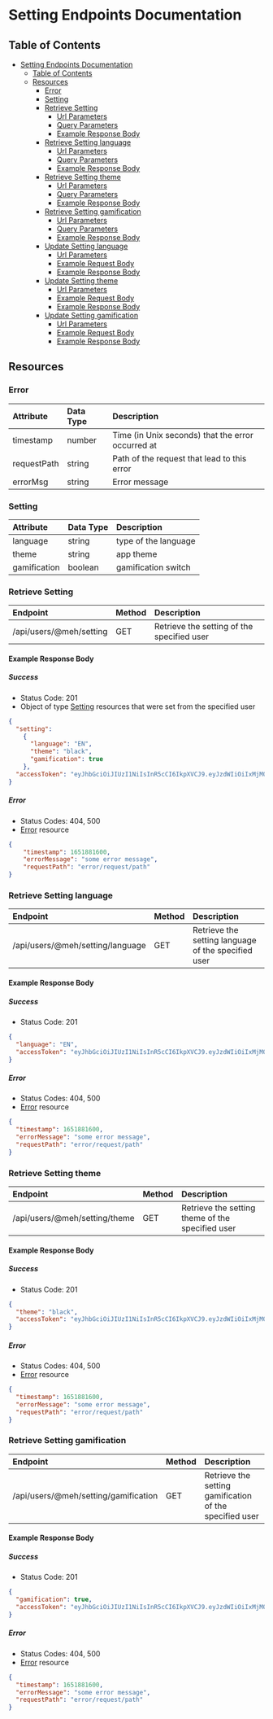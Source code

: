 # Setting Endpoints Documentation

## Table of Contents

- [Setting Endpoints Documentation](#setting-endpoints-documentation)
    - [Table of Contents](#table-of-contents)
    - [Resources](#resources)
        - [Error](#error)
        - [Setting](#setting)
        - [Retrieve Setting](#retrieve-setting)
            - [Url Parameters](#url-parameters)
            - [Query Parameters](#query-parameters)
            - [Example Response Body](#example-response-body)
        - [Retrieve Setting language](#retrieve-setting-language)
            - [Url Parameters](#url-parameters)
            - [Query Parameters](#query-parameters)
            - [Example Response Body](#example-response-body)
        - [Retrieve Setting theme](#retrieve-setting-theme)
            - [Url Parameters](#url-parameters)
            - [Query Parameters](#query-parameters)
            - [Example Response Body](#example-response-body)
        - [Retrieve Setting gamification](#retrieve-setting-gamification)
            - [Url Parameters](#url-parameters)
            - [Query Parameters](#query-parameters)
            - [Example Response Body](#example-response-body)
        - [Update Setting language](#update-setting)
            - [Url Parameters](#url-parameters-1)
            - [Example Request Body](#example-request-body)
            - [Example Response Body](#example-response-body-1)
        - [Update Setting theme](#update-setting-theme)
            - [Url Parameters](#url-parameters-1)
            - [Example Request Body](#example-request-body)
            - [Example Response Body](#example-response-body-1)
        - [Update Setting gamification](#update-setting-gamification)
            - [Url Parameters](#url-parameters-1)
            - [Example Request Body](#example-request-body)
            - [Example Response Body](#example-response-body-1)


## Resources

### Error

| Attribute   | Data Type   | Description                                       |
|:------------|:------------|:--------------------------------------------------|
| timestamp   | number      | Time (in Unix seconds) that the error occurred at |
| requestPath | string      | Path of the request that lead to this error       |
| errorMsg    | string      | Error message                                     |

### Setting

| Attribute    | Data Type | Description          |
|:-------------|:----------|:---------------------|
| language     | string    | type of the language |
| theme        | string    | app theme            |
| gamification | boolean   | gamification switch  |


### Retrieve Setting

| Endpoint                | Method                   | Description                                |
|:------------------------|:-------------------------|:-------------------------------------------|
| /api/users/@meh/setting | GET                      | Retrieve the setting of the specified user |


#### Example Response Body

##### Success

- Status Code: 201
- Object of type [Setting](#setting) resources that were set from the specified user

```json
{
  "setting":
    {
      "language": "EN",
      "theme": "black",
      "gamification": true
    },
  "accessToken": "eyJhbGciOiJIUzI1NiIsInR5cCI6IkpXVCJ9.eyJzdWIiOiIxMjM0NTY3ODkwIiwibmFtZSI6IkpvaG4gRG9lIiwiaWF0IjoxNTE2MjM5MDIyfQ.SflKxwRJSMeKKF2QT4fwpMeJf36POk6yJV_adQssw5c"
}
```

##### Error

- Status Codes: 404, 500
- [Error](#error) resource

```json
{
    "timestamp": 1651881600,
    "errorMessage": "some error message",
    "requestPath": "error/request/path"
}
```


### Retrieve Setting language

| Endpoint                         | Method                   | Description                                         |
|:---------------------------------|:-------------------------|:----------------------------------------------------|
| /api/users/@meh/setting/language | GET                      | Retrieve the setting language of the specified user |


#### Example Response Body

##### Success

- Status Code: 201

```json
{
  "language": "EN",
  "accessToken": "eyJhbGciOiJIUzI1NiIsInR5cCI6IkpXVCJ9.eyJzdWIiOiIxMjM0NTY3ODkwIiwibmFtZSI6IkpvaG4gRG9lIiwiaWF0IjoxNTE2MjM5MDIyfQ.SflKxwRJSMeKKF2QT4fwpMeJf36POk6yJV_adQssw5c"
}
```

##### Error

- Status Codes: 404, 500
- [Error](#error) resource

```json
{
  "timestamp": 1651881600,
  "errorMessage": "some error message",
  "requestPath": "error/request/path"
}
```


### Retrieve Setting theme

| Endpoint                      | Method                   | Description                                      |
|:------------------------------|:-------------------------|:-------------------------------------------------|
| /api/users/@meh/setting/theme | GET                      | Retrieve the setting theme of the specified user |


#### Example Response Body

##### Success

- Status Code: 201

```json
{
  "theme": "black",
  "accessToken": "eyJhbGciOiJIUzI1NiIsInR5cCI6IkpXVCJ9.eyJzdWIiOiIxMjM0NTY3ODkwIiwibmFtZSI6IkpvaG4gRG9lIiwiaWF0IjoxNTE2MjM5MDIyfQ.SflKxwRJSMeKKF2QT4fwpMeJf36POk6yJV_adQssw5c"
}
```

##### Error

- Status Codes: 404, 500
- [Error](#error) resource

```json
{
  "timestamp": 1651881600,
  "errorMessage": "some error message",
  "requestPath": "error/request/path"
}
```

### Retrieve Setting gamification

| Endpoint                             | Method                   | Description                                             |
|:-------------------------------------|:-------------------------|:--------------------------------------------------------|
| /api/users/@meh/setting/gamification | GET                      | Retrieve the setting gamification of the specified user |


#### Example Response Body

##### Success

- Status Code: 201

```json
{
  "gamification": true,
  "accessToken": "eyJhbGciOiJIUzI1NiIsInR5cCI6IkpXVCJ9.eyJzdWIiOiIxMjM0NTY3ODkwIiwibmFtZSI6IkpvaG4gRG9lIiwiaWF0IjoxNTE2MjM5MDIyfQ.SflKxwRJSMeKKF2QT4fwpMeJf36POk6yJV_adQssw5c"
}
```

##### Error

- Status Codes: 404, 500
- [Error](#error) resource

```json
{
  "timestamp": 1651881600,
  "errorMessage": "some error message",
  "requestPath": "error/request/path"
}
```